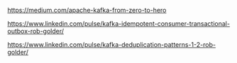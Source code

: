 https://medium.com/apache-kafka-from-zero-to-hero

https://www.linkedin.com/pulse/kafka-idempotent-consumer-transactional-outbox-rob-golder/

https://www.linkedin.com/pulse/kafka-deduplication-patterns-1-2-rob-golder/

